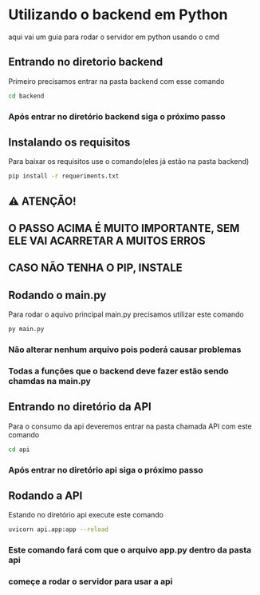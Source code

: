 # Utilizando o backend em Python

aqui vai um guia para rodar o servidor em python usando o cmd


## Entrando no diretorio backend
Primeiro precisamos entrar na pasta backend com esse comando

```sh
cd backend
```
### Após entrar no diretório backend siga o próximo passo

## Instalando os requisitos
Para baixar os requisitos use o comando(eles já estão na pasta backend)
```sh
pip install -r requeriments.txt
```
## ⚠️ ATENÇÃO!
## O PASSO ACIMA É MUITO IMPORTANTE, SEM ELE VAI ACARRETAR A MUITOS ERROS
## CASO NÃO TENHA O PIP, INSTALE  

## Rodando o main.py
Para rodar o aquivo principal main.py precisamos utilizar este comando

```sh
py main.py
```
### Não alterar nenhum arquivo pois poderá causar problemas
### Todas a funções que o backend deve fazer estão sendo chamdas na main.py

## Entrando no diretório da API
Para o consumo da api deveremos entrar na pasta chamada API com este comando
```sh
cd api
```
### Após entrar no diretório api siga o próximo passo

## Rodando a API
Estando no diretório api execute este comando
```sh
uvicorn api.app:app --reload
```
### Este comando fará com que o arquivo app.py dentro da pasta api
### começe a rodar o servidor para usar a api